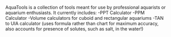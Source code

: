 AquaTools is a collection of tools meant for use by professional aquarists or aquarium enthusiasts.
It currently includes:
-PPT Calculator 
-PPM Calculator
-Volume calculators for cuboid and rectangular aquariums
-TAN to UIA calculator (uses formula rather than chart for maximum accuracy, also accounts for presence of solutes, such as salt, in the water!)

